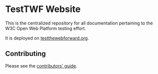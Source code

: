 TestTWF Website
===============

This is the centralized repository for all documentation pertaining to the W3C Open Web Platform testing effort.

It is deployed on [testthewebforward.org](http://testthewebforward.org).

Contributing
------------

Please see the [contributors' guide](https://github.com/w3c/testtwf-website-src/blob/master/CONTRIBUTING.md).

